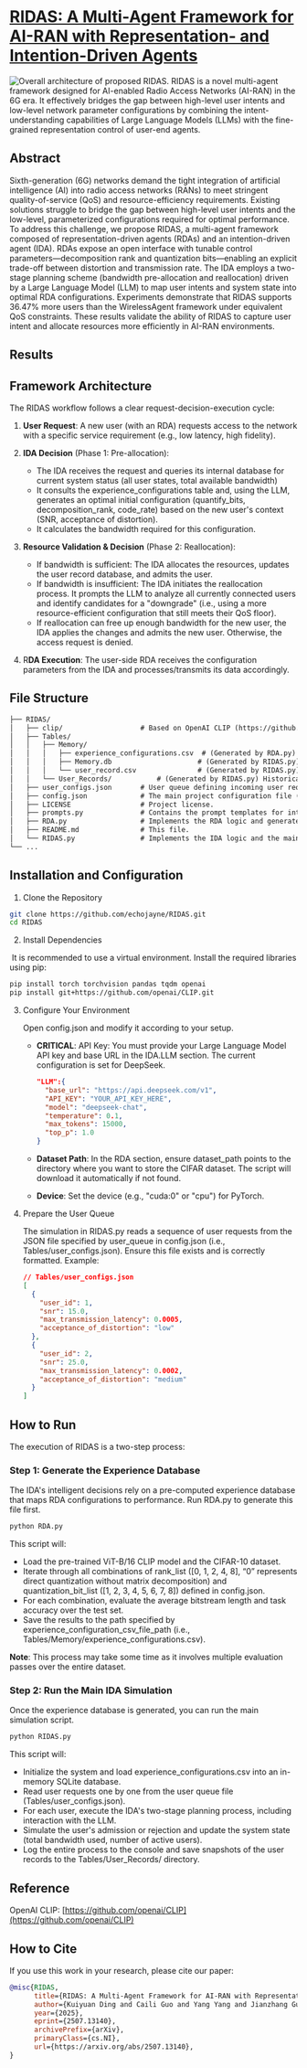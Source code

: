 # [RIDAS: A Multi-Agent Framework for AI-RAN with Representation- and Intention-Driven Agents](https://arxiv.org/abs/2507.13140)
![Overall architecture of proposed RIDAS.](Figures/RIDAS_prompt.png)
RIDAS is a novel multi-agent framework designed for AI-enabled Radio Access Networks (AI-RAN) in the 6G era. It effectively bridges the gap between high-level user intents and low-level network parameter configurations by combining the intent-understanding capabilities of Large Language Models (LLMs) with the fine-grained representation control of user-end agents.

## Abstract

Sixth-generation (6G) networks demand the tight integration of artificial intelligence (AI) into radio access networks (RANs) to meet stringent quality-of-service (QoS) and resource-efficiency requirements. Existing solutions struggle to bridge the gap between high-level user intents and the low-level, parameterized configurations required for optimal performance. To address this challenge, we propose RIDAS, a multi-agent framework composed of representation-driven agents (RDAs) and an intention-driven agent (IDA). RDAs expose an open interface with tunable control parameters—decomposition rank and quantization bits—enabling an explicit trade-off between distortion and transmission rate. The IDA employs a two-stage planning scheme (bandwidth pre-allocation and reallocation) driven by a Large Language Model (LLM) to map user intents and system state into optimal RDA configurations. Experiments demonstrate that RIDAS supports 36.47% more users than the WirelessAgent framework under equivalent QoS constraints. These results validate the ability of RIDAS to capture user intent and allocate resources more efficiently in AI-RAN environments.

## Results


## Framework Architecture

The RIDAS workflow follows a clear request-decision-execution cycle:

1. **User Request**: A new user (with an RDA) requests access to the network with a specific service requirement (e.g., low latency, high fidelity).

2. **IDA Decision** (Phase 1: Pre-allocation):
   - The IDA receives the request and queries its internal database for current system status (all user states, total available bandwidth)
   - It consults the experience_configurations table and, using the LLM, generates an optimal initial configuration (quantify_bits, decomposition_rank, code_rate) based on the new user's context (SNR, acceptance of distortion).
   - It calculates the bandwidth required for this configuration.

3. **Resource Validation & Decision** (Phase 2: Reallocation):
   - If bandwidth is sufficient: The IDA allocates the resources, updates the user record database, and admits the user.
   - If bandwidth is insufficient: The IDA initiates the reallocation process. It prompts the LLM to analyze all currently connected users and identify candidates for a "downgrade" (i.e., using a more resource-efficient configuration that still meets their QoS floor).
   - If reallocation can free up enough bandwidth for the new user, the IDA applies the changes and admits the new user. Otherwise, the access request is denied.
4. R**DA Execution**: The user-side RDA receives the configuration parameters from the IDA and processes/transmits its data accordingly.

## File Structure

```markdown
├── RIDAS/
│   ├── clip/                   # Based on OpenAI CLIP (https://github.com/openai/CLIP)
│   ├── Tables/
│   │   ├── Memory/
│   │   │   ├── experience_configurations.csv  # (Generated by RDA.py) The core experience database for IDA decisions.
│   │   │   ├── Memory.db                     # (Generated by RIDAS.py) The SQLite database file.
│   │   │   └── user_record.csv               # (Generated by RIDAS.py) Records of currently active user configurations.
│   │   └── User_Records/           # (Generated by RIDAS.py) Historical snapshots of user records.
│   ├── user_configs.json       # User queue defining incoming user requests for the simulation.
│   ├── config.json             # The main project configuration file (API keys, paths, etc.).
│   ├── LICENSE                 # Project license.
│   ├── prompts.py              # Contains the prompt templates for interacting with the LLM.
│   ├── RDA.py                  # Implements the RDA logic and generates the experience database.
│   ├── README.md               # This file.
│   └── RIDAS.py                # Implements the IDA logic and the main system simulation.
└── ...
```

## Installation and Configuration

1. Clone the Repository

```bash
git clone https://github.com/echojayne/RIDAS.git
cd RIDAS
```

2. Install Dependencies

​	It is recommended to use a virtual environment. Install the required libraries using pip:

```bash
pip install torch torchvision pandas tqdm openai
pip install git+https://github.com/openai/CLIP.git
```

3. Configure Your Environment

   Open config.json and modify it according to your setup.

   - **CRITICAL**: API Key: You must provide your Large Language Model API key and base URL in the IDA.LLM section. The current configuration is set for DeepSeek.

     ```json
     "LLM":{
       "base_url": "https://api.deepseek.com/v1",
       "API_KEY": "YOUR_API_KEY_HERE",
       "model": "deepseek-chat",
       "temperature": 0.1,
       "max_tokens": 15000,
       "top_p": 1.0
     }
     ```

   - **Dataset Path**: In the RDA section, ensure dataset_path points to the directory where you want to store the CIFAR dataset. The script will download it automatically if not found.

   - **Device**: Set the device (e.g., "cuda:0" or "cpu") for PyTorch.

4. Prepare the User Queue

   The simulation in RIDAS.py reads a sequence of user requests from the JSON file specified by user_queue in config.json (i.e., Tables/user_configs.json). Ensure this file exists and is correctly formatted. Example:

   ```json
   // Tables/user_configs.json
   [
     {
       "user_id": 1,
       "snr": 15.0,
       "max_transmission_latency": 0.0005,
       "acceptance_of_distortion": "low"
     },
     {
       "user_id": 2,
       "snr": 25.0,
       "max_transmission_latency": 0.0002,
       "acceptance_of_distortion": "medium"
     }
   ]
   ```

## How to Run

The execution of RIDAS is a two-step process:

### Step 1: Generate the Experience Database

The IDA's intelligent decisions rely on a pre-computed experience database that maps RDA configurations to performance. Run RDA.py to generate this file first.

```bash
python RDA.py
```

This script will:
- Load the pre-trained ViT-B/16 CLIP model and the CIFAR-10 dataset.
- Iterate through all combinations of rank_list ([0, 1, 2, 4, 8], “0” represents direct quantization without matrix decomposition) and quantization_bit_list ([1, 2, 3, 4, 5, 6, 7, 8]) defined in config.json.
- For each combination, evaluate the average bitstream length and task accuracy over the test set.
- Save the results to the path specified by experience_configuration_csv_file_path (i.e., Tables/Memory/experience_configurations.csv).

**Note**: This process may take some time as it involves multiple evaluation passes over the entire dataset.

### Step 2: Run the Main IDA Simulation

Once the experience database is generated, you can run the main simulation script.

```bash
python RIDAS.py
```

This script will:
- Initialize the system and load experience_configurations.csv into an in-memory SQLite database.
- Read user requests one by one from the user queue file (Tables/user_configs.json).
- For each user, execute the IDA's two-stage planning process, including interaction with the LLM.
- Simulate the user's admission or rejection and update the system state (total bandwidth used, number of active users).
- Log the entire process to the console and save snapshots of the user records to the Tables/User_Records/ directory.

## Reference

OpenAI CLIP: [https://github.com/openai/CLIP](https://github.com/openai/CLIP)

## How to Cite

If you use this work in your research, please cite our paper:

```bibtex
@misc{RIDAS,
      title={RIDAS: A Multi-Agent Framework for AI-RAN with Representation- and Intention-Driven Agents}, 
      author={Kuiyuan Ding and Caili Guo and Yang Yang and Jianzhang Guo},
      year={2025},
      eprint={2507.13140},
      archivePrefix={arXiv},
      primaryClass={cs.NI},
      url={https://arxiv.org/abs/2507.13140}, 
}
```
